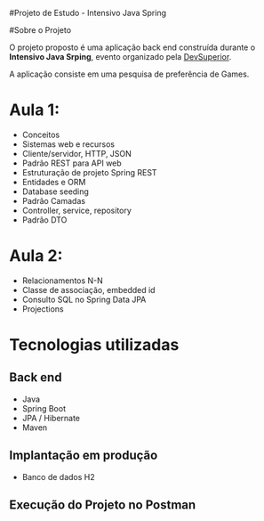 #Projeto de Estudo - Intensivo Java Spring

#Sobre o Projeto

O projeto proposto é uma aplicação back end construída durante o **Intensivo Java Srping**, 
evento organizado pela [DevSuperior](https://devsuperior.com "Site da DevSuperior").

A aplicação consiste em uma pesquisa de preferência de Games.

# Aula 1:
- Conceitos
- Sistemas web e recursos
- Cliente/servidor, HTTP, JSON
- Padrão REST para API web
- Estruturação de projeto Spring REST
- Entidades e ORM
- Database seeding
- Padrão Camadas
- Controller, service, repository
- Padrão DTO

# Aula 2:
- Relacionamentos N-N
- Classe de associação, embedded id
- Consulto SQL no Spring Data JPA
- Projections

# Tecnologias utilizadas
## Back end
- Java
- Spring Boot
- JPA / Hibernate
- Maven

## Implantação em produção
- Banco de dados H2

## Execução do Projeto no Postman
